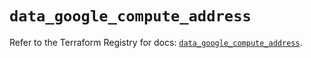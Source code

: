 # `data_google_compute_address`

Refer to the Terraform Registry for docs: [`data_google_compute_address`](https://registry.terraform.io/providers/hashicorp/google/6.16.0/docs/data-sources/compute_address).
